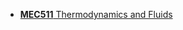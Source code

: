* [**MEC511** Thermodynamics and Fluids](https://drive.google.com/drive/folders/1QKhNuGVqy1bSqbzAFi-rWtEXY8z7evQA)
